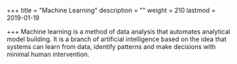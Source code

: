+++
title = "Machine Learning"
description = ""
weight = 210
lastmod = 2019-01-19

+++
Machine learning is a method of data analysis that automates analytical model building. It is a branch of artificial intelligence based on the idea that systems can learn from data, identify patterns and make decisions with minimal human intervention.